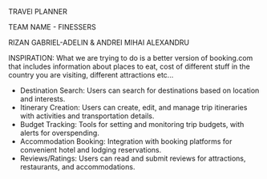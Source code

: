 TRAVEl PLANNER

TEAM NAME - FINESSERS

RIZAN GABRIEL-ADELIN & ANDREI MIHAI ALEXANDRU

INSPIRATION: What we are trying to do is a better version of booking.com that includes information about places to eat, cost of different stuff in the country you are visiting, different attractions etc...


- Destination Search: Users can search for destinations based on location and interests.
- Itinerary Creation: Users can create, edit, and manage trip itineraries with activities and transportation details.
- Budget Tracking: Tools for setting and monitoring trip budgets, with alerts for overspending.
- Accommodation Booking: Integration with booking platforms for convenient hotel and lodging reservations.
- Reviews/Ratings: Users can read and submit reviews for attractions, restaurants, and accommodations.




